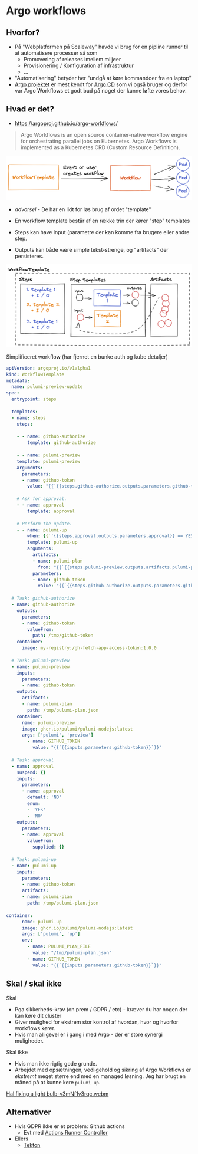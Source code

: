# Argo workflows

## Hvorfor?

* På "Webplatformen på Scaleway" havde vi brug for en pipline runner til at
  automatisere processer så som
  * Promovering af releases imellem miljøer
  * Provisionering / Konfiguration af infrastruktur
  * ...
* "Automatisering" betyder her "undgå at køre kommandoer fra en laptop"
* [Argo projektet](https://argoproj.github.io/) er mest kendt for [Argo CD](https://argo-cd.readthedocs.io/en/stable/)
  som vi også bruger og derfor var Argo Workflows et godt bud på
  noget der kunne løfte vores behov.

## Hvad er det?

* <https://argoproj.github.io/argo-workflows/>

> Argo Workflows is an open source container-native workflow engine for orchestrating parallel jobs on Kubernetes. Argo Workflows is implemented as a Kubernetes CRD (Custom Resource Definition).


![Custom Resource Definitions](img/crds.png)

* *advarsel* - De har en lidt for løs brug af ordet "template"

* En workflow template består af en række trin der kører "step" templates
* Steps kan have input (parametre der kan komme fra brugere eller andre step.
* Outputs kan både være simple tekst-strenge, og "artifacts" der persisteres.

![Workflow template](img/workflow-template.png)


Simplificeret workflow (har fjernet en bunke auth og kube detaljer)

```yaml
apiVersion: argoproj.io/v1alpha1
kind: WorkflowTemplate
metadata:
  name: pulumi-preview-update
spec:
  entrypoint: steps

  templates:
  - name: steps
    steps:

    - - name: github-authorize
        template: github-authorize

    - - name: pulumi-preview
    template: pulumi-preview
    arguments:
      parameters:
      - name: github-token
        value: "{{`{{steps.github-authorize.outputs.parameters.github-token}}`}}"

    # Ask for approval.
    - - name: approval
        template: approval

    # Perform the update.
    - - name: pulumi-up
        when: {{`'{{steps.approval.outputs.parameters.approval}} == YES'`}}
        template: pulumi-up
        arguments:
          artifacts:
          - name: pulumi-plan
            from: "{{`{{steps.pulumi-preview.outputs.artifacts.pulumi-plan}}`}}"
          parameters:
          - name: github-token
            value: "{{`{{steps.github-authorize.outputs.parameters.github-token}}`}}"

  # Task: github-authorize
  - name: github-authorize
    outputs:
      parameters:
      - name: github-token
        valueFrom:
          path: /tmp/github-token
    container:
      image: my-registry:/gh-fetch-app-access-token:1.0.0

  # Task: pulumi-preview
  - name: pulumi-preview
    inputs:
      parameters:
      - name: github-token
    outputs:
      artifacts:
      - name: pulumi-plan
        path: /tmp/pulumi-plan.json
    container:
      name: pulumi-preview
      image: ghcr.io/pulumi/pulumi-nodejs:latest
      args: ['pulumi', 'preview']
        - name: GITHUB_TOKEN
          value: "{{`{{inputs.parameters.github-token}}`}}"

  # Task: approval
  - name: approval
    suspend: {}
    inputs:
      parameters:
      - name: approval
        default: 'NO'
        enum:
        - 'YES'
        - 'NO'
    outputs:
      parameters:
      - name: approval
        valueFrom:
          supplied: {}

  # Task: pulumi-up
  - name: pulumi-up
    inputs:
      parameters:
      - name: github-token
      artifacts:
      - name: pulumi-plan
        path: /tmp/pulumi-plan.json

container:
      name: pulumi-up
      image: ghcr.io/pulumi/pulumi-nodejs:latest
      args: ['pulumi', 'up']
      env:
        - name: PULUMI_PLAN_FILE
          value: "/tmp/pulumi-plan.json"
        - name: GITHUB_TOKEN
          value: "{{`{{inputs.parameters.github-token}}`}}"
````

## Skal / skal ikke

Skal

* Pga sikkerheds-krav (on prem / GDPR / etc) - kræver du har nogen der kan
  køre dit cluster
* Giver mulighed for ekstrem stor kontrol af hvordan, hvor og hvorfor workflows
  kører.
* Hvis man alligevel er i gang i med Argo - der er store synergi muligheder.

Skal ikke

* Hvis man ikke rigtig gode grunde.
* Arbejdet med opsætningen, vedligehold og sikring af Argo Workflows er *ekstremt*
  meget større end med en managed løsning. Jeg har brugt en måned på at kunne køre
  `pulumi up`.

[Hal fixing a light bulb-v3mNf1v3rqc.webm](https://user-images.githubusercontent.com/999542/215997960-996eaced-0965-4a78-8a5e-df8c000860a1.webm)

## Alternativer

* Hvis GDPR ikke er et problem: Github actions
  * Evt med [Actions Runner Controller](https://github.com/actions/actions-runner-controller)
* Ellers
  * [Tekton](https://tekton.dev/)

